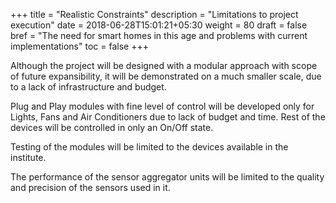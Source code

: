 +++
title = "Realistic Constraints"
description = "Limitations to project execution"
date = 2018-06-28T15:01:21+05:30
weight = 80
draft = false
bref = "The need for smart homes in this age and problems with current implementations"
toc = false
+++

Although the project will be designed with a modular approach with scope of future expansibility, it will be demonstrated on a much smaller scale, due to a lack of infrastructure and budget.

Plug and Play modules with fine level of control will be developed only for Lights, Fans and Air Conditioners due to lack of budget and time. Rest of the devices will be controlled in only an On/Off state.

Testing of the modules will be limited to the devices available in the institute.

The performance of the sensor aggregator units will be limited to the quality and precision of the sensors used in it.
